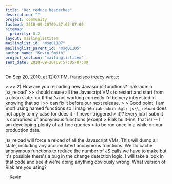 ```yaml
---
title: "Re: reduce headaches"
description: ""
project: community
lastmod: 2010-09-20T09:57:05-07:00
sitemap:
  priority: 0.2
layout: mailinglistitem
mailinglist_id: "msg01107"
mailinglist_parent_id: "msg01105"
author_name: "Kevin Smith"
project_section: "mailinglistitem"
sent_date: 2010-09-20T09:57:05-07:00
---
```


On Sep 20, 2010, at 12:07 PM, francisco treacy wrote:

&gt; 
&gt;&gt; 2) How are you reloading new Javascript functions? 'riak-admin js\\_reload' 
&gt;&gt; should cause all the Javascript VMs to restart and start from a clean slate. 
&gt;&gt; If that's not working correctly I'd be very interested in knowing that so I 
&gt;&gt; can fix it before our next release.
&gt; 
&gt; Good point, I am \\*not\\* using named functions so I imagine `riak-admin
&gt; js\\_reload` does not apply to my case (or does it - I never triggered
&gt; it)? Every job I submit is comprised of anonymous functions (except
&gt; Riak built-ins, that is) -- I am developing plenty of ad-hoc queries
&gt; to be run once in a while on our production data.

js\\_reload will force a reload of all the Javascript VMs. This will dump all 
state, including any accumulated anonymous functions. We do cache anonymous 
functions to reduce the number of JS calls we have to make but it's possible 
there's a bug in the change detection logic. I will take a look in that code 
and see if we're doing anything obviously wrong. What version of Riak are you 
using?

--Kevin

